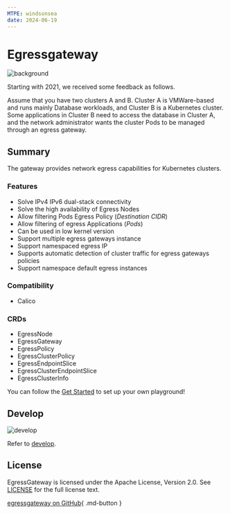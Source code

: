 ```yaml
---
MTPE: windsonsea
date: 2024-06-19
---
```


# Egressgateway

![background](https://docs.daocloud.io/daocloud-docs-images/docs/en/docs/community/images/egress01.png)

Starting with 2021, we received some feedback as follows.

Assume that you have two clusters A and B. Cluster A is VMWare-based and runs mainly Database workloads,
and Cluster B is a Kubernetes cluster. Some applications in Cluster B need to access the database
in Cluster A, and the network administrator wants the cluster Pods to be managed through an egress gateway.

## Summary

The gateway provides network egress capabilities for Kubernetes clusters.

### Features

* Solve IPv4 IPv6 dual-stack connectivity
* Solve the high availability of Egress Nodes
* Allow filtering Pods Egress Policy (_Destination CIDR_)
* Allow filtering of egress Applications (_Pods_)
* Can be used in low kernel version
* Support multiple egress gateways instance
* Support namespaced egress IP
* Supports automatic detection of cluster traffic for egress gateways policies
* Support namespace default egress instances

### Compatibility

* Calico

### CRDs

* EgressNode
* EgressGateway
* EgressPolicy
* EgressClusterPolicy
* EgressEndpointSlice
* EgressClusterEndpointSlice
* EgressClusterInfo

You can follow the [Get Started](https://spidernet-io.github.io/egressgateway/usage/install)
to set up your own playground!

## Develop

![develop](https://docs.daocloud.io/daocloud-docs-images/docs/en/docs/community/images/egress02.png)

Refer to [develop](https://github.com/spidernet-io/egressgateway/blob/main/docs/develop/dev.md).

## License

EgressGateway is licensed under the Apache License, Version 2.0.
See [LICENSE](https://github.com/spidernet-io/spiderpool/blob/main/LICENSE) for the full license text.

[egressgateway on GitHub](https://github.com/spidernet-io/egressgateway){ .md-button }
